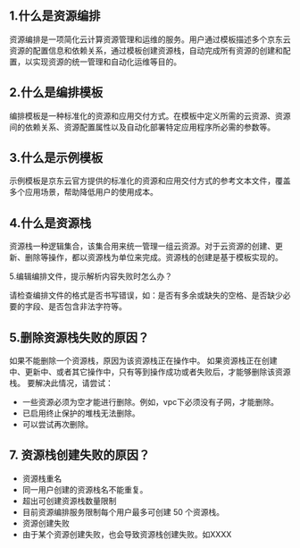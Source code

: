 ## 1.什么是资源编排

资源编排是一项简化云计算资源管理和运维的服务。用户通过模板描述多个京东云资源的配置信息和依赖关系，通过模板创建资源栈，自动完成所有资源的创建和配置，以实现资源的统一管理和自动化运维等目的。

## 2.什么是编排模板

编排模板是一种标准化的资源和应用交付方式。在模板中定义所需的云资源、资源间的依赖关系、资源配置属性以及自动化部署特定应用程序所必需的参数等。

## 3.什么是示例模板

示例模板是京东云官方提供的标准化的资源和应用交付方式的参考文本文件，覆盖多个应用场景，帮助降低用户的使用成本。

## 4.什么是资源栈

资源栈一种逻辑集合，该集合用来统一管理一组云资源。对于云资源的创建、更新、删除等操作，都以资源栈为单位来完成。资源栈的创建是基于模板实现的。

5.编辑编排文件，提示解析内容失败时怎么办？

请检查编排文件的格式是否书写错误，如：是否有多余或缺失的空格、是否缺少必要的字段、是否包含非法字符等。

## 5.删除资源栈失败的原因？

如果不能删除一个资源栈，原因为该资源栈正在操作中。
如果资源栈正在创建中、更新中、或者其它操作中，只有等到操作成功或者失败后，才能够删除该资源栈。
要解决此情况，请尝试：

* 一些资源必须为空才能进行删除。例如，vpc下必须没有子网，才能删除。
* 已启用终止保护的堆栈无法删除。
* 可以尝试再次删除。

## 7. 资源栈创建失败的原因？

* 资源栈重名
* 同一用户创建的资源栈名不能重复。
* 超出可创建资源栈数量限制
* 目前资源编排服务限制每个用户最多可创建 50 个资源栈。
* 资源创建失败
* 由于某个资源创建失败，也会导致资源栈创建失败。如XXXX

